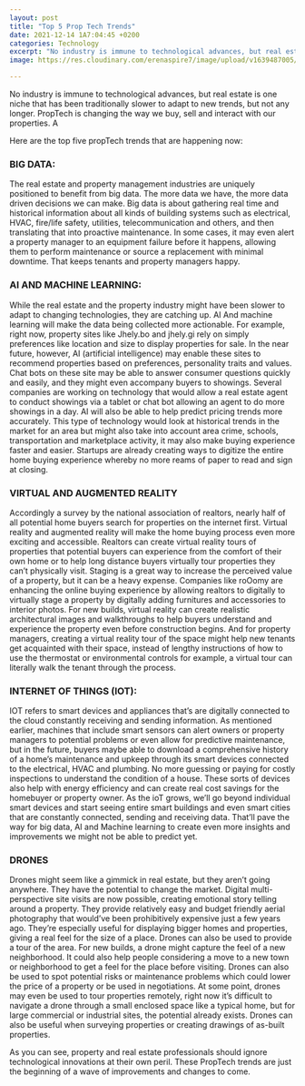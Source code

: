 ```yaml
---
layout: post
title: "Top 5 Prop Tech Trends"
date: 2021-12-14 1A7:04:45 +0200
categories: Technology
excerpt: "No industry is immune to technological advances, but real estate is one niche that has been traditionally slower to adapt to new trends, but not any longer. PropTech is changing the way we buy, sell and interact with our properties."
image: https://res.cloudinary.com/erenaspire7/image/upload/v1639487005/Technology_and_internet_in_the_real_estate_sector_nhziqj.jpg

---
```


No industry is immune to technological advances, but real estate is one niche that has been traditionally slower to adapt to new trends, but not any longer. PropTech is changing the way we buy, sell and interact with our properties. A

Here are the top five propTech trends that are happening now:

### BIG DATA:

The real estate and property management industries are uniquely positioned to benefit from big data. The more data we have, the more data driven decisions we can make. Big data is about gathering real time and historical information about all kinds of building systems such as electrical, HVAC, fire/life safety, utilities, telecommunication and others, and then translating that into proactive maintenance. In some cases, it may even alert a property manager to an equipment failure before it happens, allowing them to perform maintenance or source a replacement with minimal downtime. That keeps tenants and property managers happy.

### AI AND MACHINE LEARNING:

While the real estate and the property industry might have been slower to adapt to changing technologies, they are catching up. AI And machine learning will make the data being collected more actionable. For example, right now, property sites like Jhely.bo and jhely.gi rely on simply preferences like location and size to display properties for sale. In the near future, however, AI (artificial intelligence) may enable these sites to recommend properties based on preferences, personality traits and values. Chat bots on these site may be able to answer consumer questions quickly and easily, and they might even accompany buyers to showings. Several companies are working on technology that would allow a real estate agent to conduct showings via a tablet or chat bot allowing an agent to do more showings in a day. AI will also be able to help predict pricing trends more accurately. This type of technology would look at historical trends in the market for an area but might also take into account area crime, schools, transportation and marketplace activity, it may also make buying experience faster and easier. Startups are already creating ways to digitize the entire home buying experience whereby no more reams of paper to read and sign at closing.

### VIRTUAL AND AUGMENTED REALITY

Accordingly a survey by the national association of realtors, nearly half of all potential home buyers search for properties on the internet first. Virtual reality and augmented reality will make the home buying process even more exciting and accessible. Realtors can create virtual reality tours of properties that potential buyers can experience from the comfort of their own home or to help long distance buyers virtually tour properties they can’t physically visit. Staging is a great way to increase the perceived value of a property, but it can be a heavy expense. Companies like roOomy are enhancing the online buying experience by allowing realtors to digitally to virtually stage a property by digitally adding furnitures and accessories to interior photos. For new builds, virtual reality can create realistic architectural images and walkthroughs to help buyers understand and experience the property even before construction begins. And for property managers, creating a virtual reality tour of the space might help new tenants get acquainted with their space, instead of lengthy instructions of how to use the thermostat or environmental controls for example, a virtual tour can literally walk the tenant through the process.

### INTERNET OF THINGS (IOT):

IOT refers to smart devices and appliances that’s are digitally connected to the cloud constantly receiving and sending information. As mentioned earlier, machines that include smart sensors can alert owners or property managers to potential problems or even allow for predictive maintenance, but in the future, buyers maybe able to download a comprehensive history of a home’s maintenance and upkeep through its smart devices connected to the electrical, HVAC and plumbing. No more guessing or paying for costly inspections to understand the condition of a house. These sorts of devices also help with energy efficiency and can create real cost savings for the homebuyer or property owner. As the ioT grows, we’ll go beyond individual smart devices and start seeing entire smart buildings and even smart cities that are constantly connected, sending and receiving data. That’ll pave the way for big data, AI and Machine learning to create even more insights and improvements we might not be able to predict yet.

### DRONES

Drones might seem like a gimmick in real estate, but they aren’t going anywhere. They have the potential to change the market. Digital multi-perspective site visits are now possible, creating emotional story telling around a property. They provide relatively easy and budget friendly aerial photography that would’ve been prohibitively expensive just a few years ago. They’re especially useful for displaying bigger homes and properties, giving a real feel for the size of a place. Drones can also be used to provide a tour of the area. For new builds, a drone might capture the feel of a new neighborhood. It could also help people considering a move to a new town or neighborhood to get a feel for the place before visiting. Drones can also be used to spot potential risks or maintenance problems which could lower the price of a property or be used in negotiations. At some point, drones may even be used to tour properties remotely, right now it’s difficult to navigate a drone through a small enclosed space like a typical home, but for large commercial or industrial sites, the potential already exists. Drones can also be useful when surveying properties or creating drawings of as-built properties.

As you can see, property and real estate professionals should ignore technological innovations at their own peril. These PropTech trends are just the beginning of a wave of improvements and changes to come.
